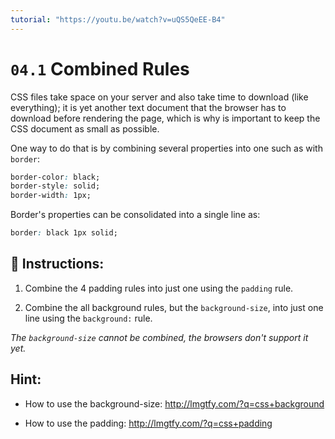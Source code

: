 ```yaml
---
tutorial: "https://youtu.be/watch?v=uQS5QeEE-B4"
---
```


# `04.1` Combined Rules

CSS files take space on your server and also take time to download (like everything); it is yet another text document that the browser has to download before rendering the page, which is why is important to keep the CSS document as small as possible.

One way to do that is by combining several properties into one such as with `border`:

```css
border-color: black;
border-style: solid;
border-width: 1px;
```

Border's properties can be consolidated into a single line as:

```css
border: black 1px solid;
```

## 📝 Instructions:

1. Combine the 4 padding rules into just one using the `padding` rule.

2. Combine the all background rules, but the `background-size`, into just one line using the `background:` rule.

*The `background-size` cannot be combined, the browsers don't support it yet.*

## Hint:

- How to use the background-size: http://lmgtfy.com/?q=css+background

- How to use the padding: http://lmgtfy.com/?q=css+padding
